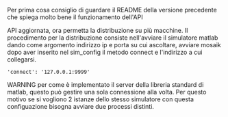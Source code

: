 Per prima cosa consiglio di guardare il README della versione precedente che spiega molto bene il funzionamento dell'API

API aggiornata, ora permetta la distribuzione su più macchine.
Il procedimento per la distribuzione consiste nell'avviare il simulatore matlab dando come argomento indirizzo ip e porta su cui 
ascoltare, avviare mosaik dopo aver inserito nel sim_config il metodo connect e l'indirizzo a cui collegarsi.

	'connect': '127.0.0.1:9999'

WARNING per come è implementato il server della libreria standard di matlab, questo può gestire una sola connessione alla volta.
Per questo motivo se si vogliono 2 istanze dello stesso simulatore con questa configuazione bisogna avviare due processi distinti.

